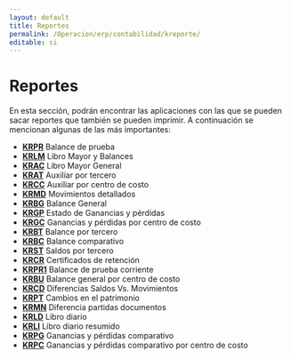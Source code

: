 ```yaml
---
layout: default
title: Reportes
permalink: /Operacion/erp/contabilidad/kreporte/
editable: si
---
```


# Reportes  

En esta sección, podrán encontrar las aplicaciones con las que se pueden sacar reportes que también se pueden imprimir. A continuación se mencionan algunas de las más importantes:  

* [**KRPR**](http://docs.oasiscom.com/Operacion/erp/contabilidad/kreporte/krpr) Balance de prueba  
* [**KRLM**](http://docs.oasiscom.com/Operacion/erp/contabilidad/kreporte/krlm) Libro Mayor y Balances  
* [**KRAC**](http://docs.oasiscom.com/Operacion/erp/contabilidad/kreporte/krac)	Libro Mayor General  
* [**KRAT**](http://docs.oasiscom.com/Operacion/erp/contabilidad/kreporte/krat)	Auxiliar por tercero  
* [**KRCC**](http://docs.oasiscom.com/Operacion/erp/contabilidad/kreporte/krcc)	Auxiliar por centro de costo  
* [**KRMD**](http://docs.oasiscom.com/Operacion/erp/contabilidad/kreporte/krmd)	Movimientos detallados  
* [**KRBG**](http://docs.oasiscom.com/Operacion/erp/contabilidad/kreporte/krbg)	Balance General  
* [**KRGP**](http://docs.oasiscom.com/Operacion/erp/contabilidad/kreporte/krgp)	Estado de Ganancias y pérdidas  
* [**KRGC**](http://docs.oasiscom.com/Operacion/erp/contabilidad/kreporte/krgc)	Ganancias y pérdidas por centro de costo  
* [**KRBT**](http://docs.oasiscom.com/Operacion/erp/contabilidad/kreporte/krbt)	Balance por tercero   
* [**KRBC**](http://docs.oasiscom.com/Operacion/erp/contabilidad/kreporte/krbc)	Balance comparativo  
* [**KRST**](http://docs.oasiscom.com/Operacion/erp/contabilidad/kreporte/krst)	Saldos por tercero  
* [**KRCR**](http://docs.oasiscom.com/Operacion/erp/contabilidad/kreporte/krcr)	Certificados de retención  
* [**KRPR1**](http://docs.oasiscom.com/Operacion/erp/contabilidad/kreporte/krpr1)	Balance de prueba corriente  
* [**KRBU**](http://docs.oasiscom.com/Operacion/erp/contabilidad/kreporte/krbu)	Balance general por centro de costo  
* [**KRCD**](http://docs.oasiscom.com/Operacion/erp/contabilidad/kreporte/krcd)	Diferencias Saldos Vs. Movimientos  
* [**KRPT**]()	Cambios en el patrimonio  
* [**KRMN**]()	Diferencia partidas documentos  
* [**KRLD**]()	Libro diario  
* [**KRLI**]()	Libro diario resumido  
* [**KRPG**]()	Ganancias y pérdidas comparativo  
* [**KRPC**]()	Ganancias y pérdidas comparativo por centro de costo  

